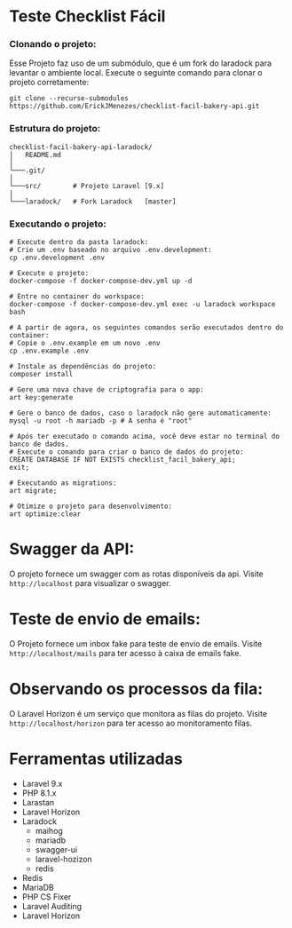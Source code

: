 # Teste Checklist Fácil

### Clonando o projeto:
Esse Projeto faz uso de um submódulo, que é um fork do laradock para levantar o ambiente local. Execute o seguinte comando para clonar o projeto corretamente:
```shell
git clone --recurse-submodules https://github.com/ErickJMenezes/checklist-facil-bakery-api.git
```

### Estrutura do projeto:
```
checklist-facil-bakery-api-laradock/
│   README.md
│
└───.git/
│
└───src/        # Projeto Laravel [9.x]
│
└───laradock/   # Fork Laradock   [master]
```

### Executando o projeto:
```shell
# Execute dentro da pasta laradock:
# Crie um .env baseado no arquivo .env.development:
cp .env.development .env

# Execute o projeto:
docker-compose -f docker-compose-dev.yml up -d

# Entre no container do workspace:
docker-compose -f docker-compose-dev.yml exec -u laradock workspace bash

# A partir de agora, os seguintes comandos serão executados dentro do container:
# Copie o .env.example em um novo .env
cp .env.example .env

# Instale as dependências do projeto:
composer install

# Gere uma nova chave de criptografia para o app:
art key:generate

# Gere o banco de dados, caso o laradock não gere automaticamente:
mysql -u root -h mariadb -p # A senha é "root"

# Após ter executado o comando acima, você deve estar no terminal do banco de dados.
# Execute o comando para criar o banco de dados do projeto:
CREATE DATABASE IF NOT EXISTS checklist_facil_bakery_api;
exit;

# Executando as migrations:
art migrate;

# Otimize o projeto para desenvolvimento:
art optimize:clear
```

# Swagger da API:
O projeto fornece um swagger com as rotas disponíveis da api.
Visite `http://localhost` para visualizar o swagger.

# Teste de envio de emails:
O Projeto fornece um inbox fake para teste de envio de emails. 
Visite `http://localhost/mails` para ter acesso à caixa de emails fake.

# Observando os processos da fila:
O Laravel Horizon é um serviço que monitora as filas do projeto.
Visite `http://localhost/horizon` para ter acesso ao monitoramento filas.

# Ferramentas utilizadas
- Laravel 9.x
- PHP 8.1.x
- Larastan
- Laravel Horizon
- Laradock
  - maihog
  - mariadb
  - swagger-ui
  - laravel-hozizon
  - redis
- Redis
- MariaDB
- PHP CS Fixer
- Laravel Auditing
- Laravel Horizon
